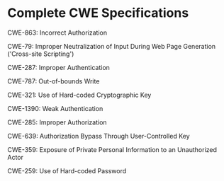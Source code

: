 

# Complete CWE Specifications

CWE-863: Incorrect Authorization

CWE-79: Improper Neutralization of Input During Web Page Generation ('Cross-site Scripting')

CWE-287: Improper Authentication

CWE-787: Out-of-bounds Write

CWE-321: Use of Hard-coded Cryptographic Key

CWE-1390: Weak Authentication

CWE-285: Improper Authorization

CWE-639: Authorization Bypass Through User-Controlled Key

CWE-359: Exposure of Private Personal Information to an Unauthorized Actor

CWE-259: Use of Hard-coded Password